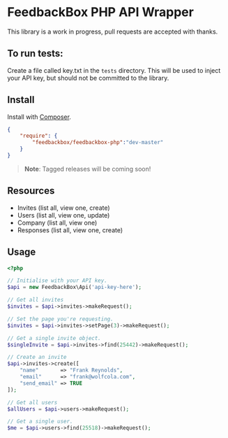 # FeedbackBox PHP API Wrapper
This library is a work in progress, pull requests are accepted with thanks.

## To run tests:

Create a file called key.txt in the `tests` directory. This will be used to inject your API key, but should not be committed to the library.

## Install
Install with [Composer](http://getcomposer.org).

```json
{
	"require": {
		"feedbackbox/feedbackbox-php":"dev-master"
	}
}
```
>**Note**: Tagged releases will be coming soon!

## Resources
- Invites (list all, view one, create)
- Users (list all, view one, update)
- Company (list all, view one)
- Responses (list all, view one, create)

## Usage

```php
<?php

// Initialise with your API key.
$api = new FeedbackBox\Api('api-key-here');

// Get all invites
$invites = $api->invites->makeRequest();

// Set the page you're requesting.
$invites = $api->invites->setPage(3)->makeRequest();

// Get a single invite object.
$singleInvite = $api->invites->find(25442)->makeRequest();

// Create an invite
$api->invites->create([
	"name"       => "Frank Reynolds",
	"email"      => "frank@wolfcola.com",
	"send_email" => TRUE
]);

// Get all users
$allUsers = $api->users->makeRequest();

// Get a single user.
$me = $api->users->find(25518)->makeRequest();
```
